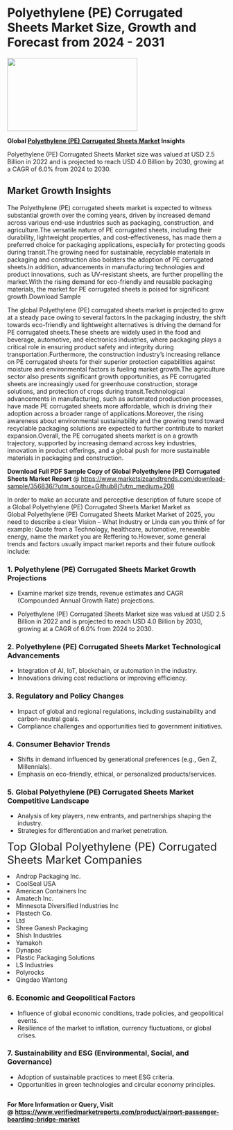 <H1>Polyethylene (PE) Corrugated Sheets Market Size, Growth and Forecast from 2024 - 2031</H1><img class="aligncenter size-medium wp-image-584254" src="https://thirdeyenews.in/wp-content/uploads/2024/09/Global-Market-Research-300x168.jpeg" alt="" width="300" height="168" /><p><strong>Global&nbsp;<a href="https://www.marketsizeandtrends.com/download-sample/356836/?utm_source=Github8j?utm_medium=208">Polyethylene (PE) Corrugated Sheets Market</a> Insights</strong></p><p>Polyethylene (PE) Corrugated Sheets Market size was valued at USD 2.5 Billion in 2022 and is projected to reach USD 4.0 Billion by 2030, growing at a CAGR of 6.0% from 2024 to 2030.</p><p><h2>Market Growth Insights</h2> The Polyethylene (PE) corrugated sheets market is expected to witness substantial growth over the coming years, driven by increased demand across various end-use industries such as packaging, construction, and agriculture.The versatile nature of PE corrugated sheets, including their durability, lightweight properties, and cost-effectiveness, has made them a preferred choice for packaging applications, especially for protecting goods during transit.The growing need for sustainable, recyclable materials in packaging and construction also bolsters the adoption of PE corrugated sheets.In addition, advancements in manufacturing technologies and product innovations, such as UV-resistant sheets, are further propelling the market.With the rising demand for eco-friendly and reusable packaging materials, the market for PE corrugated sheets is poised for significant growth.Download Sample <p>The global Polyethylene (PE) corrugated sheets market is projected to grow at a steady pace owing to several factors.In the packaging industry, the shift towards eco-friendly and lightweight alternatives is driving the demand for PE corrugated sheets.These sheets are widely used in the food and beverage, automotive, and electronics industries, where packaging plays a critical role in ensuring product safety and integrity during transportation.Furthermore, the construction industry’s increasing reliance on PE corrugated sheets for their superior protection capabilities against moisture and environmental factors is fueling market growth.The agriculture sector also presents significant growth opportunities, as PE corrugated sheets are increasingly used for greenhouse construction, storage solutions, and protection of crops during transit.Technological advancements in manufacturing, such as automated production processes, have made PE corrugated sheets more affordable, which is driving their adoption across a broader range of applications.Moreover, the rising awareness about environmental sustainability and the growing trend toward recyclable packaging solutions are expected to further contribute to market expansion.Overall, the PE corrugated sheets market is on a growth trajectory, supported by increasing demand across key industries, innovation in product offerings, and a global push for more sustainable materials in packaging and construction.</p><p><span class=""><strong>Download Full PDF Sample Copy of Global Polyethylene (PE) Corrugated Sheets Market Report</strong> @ <a href="https://www.marketsizeandtrends.com/download-sample/356836/?utm_source=Github8j?utm_medium=208" target="_blank">https://www.marketsizeandtrends.com/download-sample/356836/?utm_source=Github8j?utm_medium=208</a></span></p><p>In order to make an accurate and perceptive description of future scope of a Global&nbsp;Polyethylene (PE) Corrugated Sheets Market Market as Global&nbsp;Polyethylene (PE) Corrugated Sheets Market Market of 2025, you need to describe a clear Vision &ndash; What Industry or Linda can you think of for example: Quote from a Technology, healthcare, automotive, renewable energy, name the market you are Reffering to.However, some general trends and factors usually impact market reports and their future outlook include:</p><h3>1.&nbsp;<strong>Polyethylene (PE) Corrugated Sheets Market Growth Projections</strong></h3><ul><li>Examine market size trends, revenue estimates and CAGR (Compounded Annual Growth Rate) projections.</li><li><p>Polyethylene (PE) Corrugated Sheets Market size was valued at USD 2.5 Billion in 2022 and is projected to reach USD 4.0 Billion by 2030, growing at a CAGR of 6.0% from 2024 to 2030.</p></li></ul><h3>2.&nbsp;<strong>Polyethylene (PE) Corrugated Sheets Market Technological Advancements</strong></h3><ul><li>Integration of AI, IoT, blockchain, or automation in the industry.</li><li>Innovations driving cost reductions or improving efficiency.</li></ul><h3>3.&nbsp;<strong>Regulatory and Policy Changes</strong></h3><ul><li>Impact of global and regional regulations, including sustainability and carbon-neutral goals.</li><li>Compliance challenges and opportunities tied to government initiatives.</li></ul><h3>4.&nbsp;<strong>Consumer Behavior Trends</strong></h3><ul><li>Shifts in demand influenced by generational preferences (e.g., Gen Z, Millennials).</li><li>Emphasis on eco-friendly, ethical, or personalized products/services.</li></ul><h3>5.&nbsp;<strong>Global Polyethylene (PE) Corrugated Sheets Market Competitive Landscape</strong></h3><ul><li>Analysis of key players, new entrants, and partnerships shaping the industry.</li><li>Strategies for differentiation and market penetration.</li></ul><p data-pm-slice="1 1 []"><span style="color: inherit; font-family: inherit; font-size: 25px;">Top Global Polyethylene (PE) Corrugated Sheets Market Companies</span></p><div class="" data-test-id=""><p><li>Androp Packaging Inc.</li><li> CoolSeal USA</li><li> American Containers Inc</li><li> Amatech Inc.</li><li> Minnesota Diversified Industries Inc</li><li> Plastech Co.</li><li> Ltd</li><li> Shree Ganesh Packaging</li><li> Shish Industries</li><li> Yamakoh</li><li> Dynapac</li><li> Plastic Packaging Solutions</li><li> LS Industries</li><li> Polyrocks</li><li> Qingdao Wantong</li></p></div><h3>6.&nbsp;<strong>Economic and Geopolitical Factors</strong></h3><ul><li>Influence of global economic conditions, trade policies, and geopolitical events.</li><li>Resilience of the market to inflation, currency fluctuations, or global crises.</li></ul><h3>7.&nbsp;<strong>Sustainability and ESG (Environmental, Social, and Governance)</strong></h3><ul><li>Adoption of sustainable practices to meet ESG criteria.</li><li>Opportunities in green technologies and circular economy principles.</li></ul><h2><strong style="font-size: 14px;">For More Information or Query, Visit @&nbsp;</strong><a style="background-color: #ffffff; font-size: 14px;" href="https://www.marketsizeandtrends.com/report/polyethylene-pe-corrugated-sheets-market/" target="_blank">https://www.verifiedmarketreports.com/product/airport-passenger-boarding-bridge-market</a></h2>